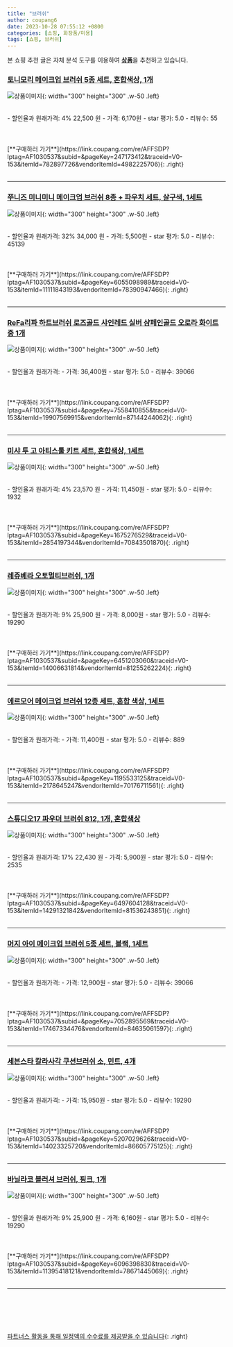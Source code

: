 ```yaml
---
title: "브러쉬"
author: coupang6
date: 2023-10-28 07:55:12 +0800
categories: [쇼핑, 화장품/미용]
tags: [쇼핑, 브러쉬]
---
```


본 쇼핑 추천 글은 자체 분석 도구를 이용하여 [**상품**](https://link.coupang.com/a/bao1ui)을 추천하고 있습니다.

### [토니모리 메이크업 브러쉬 5종 세트, 혼합색상, 1개](https://link.coupang.com/re/AFFSDP?lptag=AF1030537&subid=&pageKey=247173412&traceid=V0-153&itemId=782897726&vendorItemId=4982225706)

![상품이미지](https://thumbnail8.coupangcdn.com/thumbnails/remote/230x230ex/image/retail/images/3228414182761392-28e2567a-4cb2-4254-aaca-fd6588d34515.jpg){: width="300" height="300" .w-50 .left}


<br>
- 할인율과 원래가격: 4%  22,500   원
- 가격: 6,170원
- star 평가: 5.0
- 리뷰수: 55
<br>
<br>
<br>
<br>
[**구매하러 가기**](https://link.coupang.com/re/AFFSDP?lptag=AF1030537&subid=&pageKey=247173412&traceid=V0-153&itemId=782897726&vendorItemId=4982225706){: .right}
<br>
<br>

---

### [쭈니즈 미니미니 메이크업 브러쉬 8종 + 파우치 세트, 살구색, 1세트](https://link.coupang.com/re/AFFSDP?lptag=AF1030537&subid=&pageKey=6055098989&traceid=V0-153&itemId=11111843193&vendorItemId=78390947466)

![상품이미지](https://thumbnail7.coupangcdn.com/thumbnails/remote/230x230ex/image/retail/images/10658815057931365-b2852bd6-c62c-4660-b87b-94455e9de76f.jpg){: width="300" height="300" .w-50 .left}


<br>
- 할인율과 원래가격: 32%  34,000   원
- 가격: 5,500원
- star 평가: 5.0
- 리뷰수: 45139
<br>
<br>
<br>
<br>
[**구매하러 가기**](https://link.coupang.com/re/AFFSDP?lptag=AF1030537&subid=&pageKey=6055098989&traceid=V0-153&itemId=11111843193&vendorItemId=78390947466){: .right}
<br>
<br>

---

### [ReFa리파 하트브러쉬 로즈골드 샤인레드 실버 샴페인골드 오로라 화이트 중 1개](https://link.coupang.com/re/AFFSDP?lptag=AF1030537&subid=&pageKey=7558410855&traceid=V0-153&itemId=19907569915&vendorItemId=87144244062)

![상품이미지](https://thumbnail6.coupangcdn.com/thumbnails/remote/230x230ex/image/vendor_inventory/d747/d98f7458e04def1b797581f33c105c57cd0517df0678cb45c2cc9d5f88f8.png){: width="300" height="300" .w-50 .left}


<br>
- 할인율과 원래가격: 
- 가격: 36,400원
- star 평가: 5.0
- 리뷰수: 39066
<br>
<br>
<br>
<br>
[**구매하러 가기**](https://link.coupang.com/re/AFFSDP?lptag=AF1030537&subid=&pageKey=7558410855&traceid=V0-153&itemId=19907569915&vendorItemId=87144244062){: .right}
<br>
<br>

---

### [미샤 투 고 아티스툴 키트 세트, 혼합색상, 1세트](https://link.coupang.com/re/AFFSDP?lptag=AF1030537&subid=&pageKey=1675276529&traceid=V0-153&itemId=2854197344&vendorItemId=70843501870)

![상품이미지](https://thumbnail10.coupangcdn.com/thumbnails/remote/230x230ex/image/retail/images/4074474713407068-0a384c0a-d27f-4412-a3d2-d49b190e8a5b.jpg){: width="300" height="300" .w-50 .left}


<br>
- 할인율과 원래가격: 4%  23,570   원
- 가격: 11,450원
- star 평가: 5.0
- 리뷰수: 1932
<br>
<br>
<br>
<br>
[**구매하러 가기**](https://link.coupang.com/re/AFFSDP?lptag=AF1030537&subid=&pageKey=1675276529&traceid=V0-153&itemId=2854197344&vendorItemId=70843501870){: .right}
<br>
<br>

---

### [레쥬베라 오토멀티브러쉬, 1개](https://link.coupang.com/re/AFFSDP?lptag=AF1030537&subid=&pageKey=6451203060&traceid=V0-153&itemId=14006631814&vendorItemId=81255262224)

![상품이미지](https://thumbnail7.coupangcdn.com/thumbnails/remote/230x230ex/image/vendor_inventory/6981/5cfb8870f5681a2c8b48dccab0d43aa684ec9d8422e533b0b36fcc892fcc.jpg){: width="300" height="300" .w-50 .left}


<br>
- 할인율과 원래가격: 9%  25,900   원
- 가격: 8,000원
- star 평가: 5.0
- 리뷰수: 19290
<br>
<br>
<br>
<br>
[**구매하러 가기**](https://link.coupang.com/re/AFFSDP?lptag=AF1030537&subid=&pageKey=6451203060&traceid=V0-153&itemId=14006631814&vendorItemId=81255262224){: .right}
<br>
<br>

---

### [에르모어 메이크업 브러쉬 12종 세트, 혼합 색상, 1세트](https://link.coupang.com/re/AFFSDP?lptag=AF1030537&subid=&pageKey=1195533125&traceid=V0-153&itemId=2178645247&vendorItemId=70176711561)

![상품이미지](https://thumbnail8.coupangcdn.com/thumbnails/remote/230x230ex/image/retail/images/13040399648321166-7df503ba-5050-4438-88d9-ff4271515b7a.jpg){: width="300" height="300" .w-50 .left}


<br>
- 할인율과 원래가격: 
- 가격: 11,400원
- star 평가: 5.0
- 리뷰수: 889
<br>
<br>
<br>
<br>
[**구매하러 가기**](https://link.coupang.com/re/AFFSDP?lptag=AF1030537&subid=&pageKey=1195533125&traceid=V0-153&itemId=2178645247&vendorItemId=70176711561){: .right}
<br>
<br>

---

### [스튜디오17 파우더 브러쉬 812, 1개, 혼합색상](https://link.coupang.com/re/AFFSDP?lptag=AF1030537&subid=&pageKey=6497604128&traceid=V0-153&itemId=14291321842&vendorItemId=81536243851)

![상품이미지](https://thumbnail6.coupangcdn.com/thumbnails/remote/230x230ex/image/retail/images/3408576635086750-77302f42-deb2-414d-b3b5-5e306be22868.jpg){: width="300" height="300" .w-50 .left}


<br>
- 할인율과 원래가격: 17%  22,430   원
- 가격: 5,900원
- star 평가: 5.0
- 리뷰수: 2535
<br>
<br>
<br>
<br>
[**구매하러 가기**](https://link.coupang.com/re/AFFSDP?lptag=AF1030537&subid=&pageKey=6497604128&traceid=V0-153&itemId=14291321842&vendorItemId=81536243851){: .right}
<br>
<br>

---

### [머지 아이 메이크업 브러쉬 5종 세트, 블랙, 1세트](https://link.coupang.com/re/AFFSDP?lptag=AF1030537&subid=&pageKey=7052895569&traceid=V0-153&itemId=17467334476&vendorItemId=84635061597)

![상품이미지](https://thumbnail7.coupangcdn.com/thumbnails/remote/230x230ex/image/retail/images/2023/01/09/15/0/6696d7cf-74ab-4081-b7ad-1a743b8ddb7c.jpg){: width="300" height="300" .w-50 .left}


<br>
- 할인율과 원래가격: 
- 가격: 12,900원
- star 평가: 5.0
- 리뷰수: 39066
<br>
<br>
<br>
<br>
[**구매하러 가기**](https://link.coupang.com/re/AFFSDP?lptag=AF1030537&subid=&pageKey=7052895569&traceid=V0-153&itemId=17467334476&vendorItemId=84635061597){: .right}
<br>
<br>

---

### [세븐스타 칼라사각 쿠션브러쉬 소, 민트, 4개](https://link.coupang.com/re/AFFSDP?lptag=AF1030537&subid=&pageKey=5207029626&traceid=V0-153&itemId=14023325720&vendorItemId=86605775125)

![상품이미지](https://thumbnail8.coupangcdn.com/thumbnails/remote/230x230ex/image/retail/images/7f1191a6-52b1-49ba-a55e-0f8b0b7a1a643537607897105421296.png){: width="300" height="300" .w-50 .left}


<br>
- 할인율과 원래가격: 
- 가격: 15,950원
- star 평가: 5.0
- 리뷰수: 19290
<br>
<br>
<br>
<br>
[**구매하러 가기**](https://link.coupang.com/re/AFFSDP?lptag=AF1030537&subid=&pageKey=5207029626&traceid=V0-153&itemId=14023325720&vendorItemId=86605775125){: .right}
<br>
<br>

---

### [바닐라코 블러셔 브러쉬, 핑크, 1개](https://link.coupang.com/re/AFFSDP?lptag=AF1030537&subid=&pageKey=6096398830&traceid=V0-153&itemId=11395418121&vendorItemId=78671445069)

![상품이미지](https://thumbnail10.coupangcdn.com/thumbnails/remote/230x230ex/image/rs_quotation_api/ratp9r1c/0392e8121eec40fa8f2198c36206cd10.jpg){: width="300" height="300" .w-50 .left}


<br>
- 할인율과 원래가격: 9%  25,900   원
- 가격: 6,160원
- star 평가: 5.0
- 리뷰수: 19290
<br>
<br>
<br>
<br>
[**구매하러 가기**](https://link.coupang.com/re/AFFSDP?lptag=AF1030537&subid=&pageKey=6096398830&traceid=V0-153&itemId=11395418121&vendorItemId=78671445069){: .right}
<br>
<br>

---
<br><br><br><br><br> [파트너스 활동을 통해 일정액의 수수료를 제공받을 수 있습니다](https://link.coupang.com/a/bao1ui){: .right}